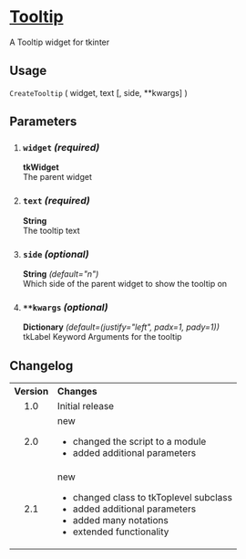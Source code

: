 # [Tooltip](https://github.com/Cryden13/Python/tree/main/tooltip)

A Tooltip widget for tkinter

## Usage

`CreateTooltip` ( widget, text [, side, **kwargs] )

## Parameters

1. ### `widget` _(required)_

    **tkWidget**  
    The parent widget

2. ### `text` _(required)_

    **String**  
    The tooltip text

3. ### `side` _(optional)_

    **String** _(default="n")_  
    Which side of the parent widget to show the tooltip on

4. ### `**kwargs` _(optional)_

    **Dictionary** _(default=(justify="left", padx=1, pady=1))_  
    tkLabel Keyword Arguments for the tooltip

## Changelog

<table>
    <tbody>
        <tr>
            <th align="center">Version</th>
            <th align="left">Changes</th>
        </tr>
        <tr>
            <td align="center">1.0</td>
            <td>Initial release</td>
        </tr>
        <tr>
            <td align="center">2.0</td>
            <td>
                <dl>
                    <dt>new</dt>
                    <ul>
                        <li>changed the script to a module</li>
                        <li>added additional parameters</li>
                    </ul>
                </dl>
            </td>
        </tr>
        <tr>
            <td align="center">2.1</td>
            <td>
                <dl>
                    <dt>new</dt>
                    <ul>
                        <li>changed class to tkToplevel subclass</li>
                        <li>added additional parameters</li>
                        <li>added many notations</li>
                        <li>extended functionality</li>
                    </ul>
                </dl>
            </td>
        </tr>
    </tbody>
</table>